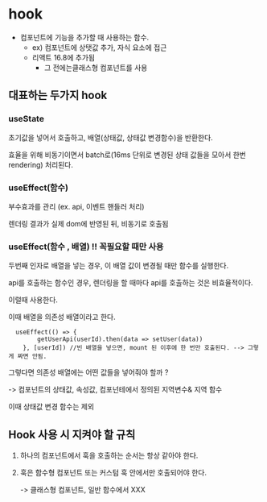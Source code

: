 # hook

- 컴포넌트에 기능을 추가할 때 사용하는 함수.
  - ex) 컴포넌트에 상탯값 추가, 자식 요소에 접근
  - 리액트 16.8에 추가됨
    - 그 전에는클래스형 컴포넌트를 사용



## 대표하는 두가지 hook



### useState

초기값을 넣어서 호출하고, 배열(상태값, 상태값 변경함수)을 반환한다.  

효율을 위해 비동기이면서 batch로(16ms 단위로 변경된 상태 값들을 모아서 한번 rendering) 처리된다.





### useEffect(함수)

부수효과를 관리 (ex. api, 이벤트 핸들러 처리)

렌더링 결과가 실제 dom에 반영된 뒤, 비동기로 호출됨

   

### useEffect(함수 , 배열) !! 꼭필요할 때만 사용

두번째 인자로 배열을 넣는 경우, 이 배열 값이 변경될 때만 함수를 실행한다.

api를 호출하는 함수인 경우, 렌더링을 할 때마다 api를 호출하는 것은 비효율적이다.

이럴때 사용한다.

이때 배열을 의존성 배열이라고 한다.

```react
  useEffect(() => {
        getUserApi(userId).then(data => setUser(data))
    }, [userId]) //빈 배열을 넣으면, mount 된 이후에 한 번만 호출된다. --> 그렇게 짜면 안됨.
```

그렇다면 의존성 배열에는 어떤 값들을 넣어줘야 할까 ?

-> 컴포넌트의 상태값, 속성값, 컴포넌테에서 정의된 지역변수& 지역 함수

이때 상태값 변경 함수는 제외



## Hook 사용 시 지켜야 할 규칙

1. 하나의 컴포넌트에서 훅을 호출하는 순서는 항상 같아야 한다.

2. 훅은 함수형 컴포넌트 또는 커스텀 훅 안에서만 호출되어야 한다.

   ->  클래스형 컴포넌트, 일반 함수에서 XXX